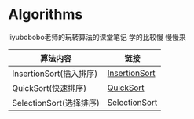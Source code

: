 # Algorithms
liyubobobo老师的玩转算法的课堂笔记
学的比较慢   慢慢来


| 算法内容 | 链接 |
|----------|----------|
| InsertionSort(插入排序) | [InsertionSort](https://github.com/sanjiaomaojl/Algorithms/tree/master/src/InsertionSort) |
| QuickSort(快速排序) | [QuickSort](https://github.com/sanjiaomaojl/Algorithms/tree/master/src/QuickSort) |
| SelectionSort(选择排序) | [SelectionSort](https://github.com/sanjiaomaojl/Algorithms/tree/master/src/SelectionSort) |

